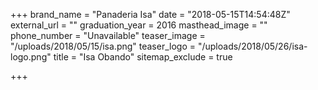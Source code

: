 +++
brand_name = "Panaderia Isa"
date = "2018-05-15T14:54:48Z"
external_url = ""
graduation_year = 2016
masthead_image = ""
phone_number = "Unavailable"
teaser_image = "/uploads/2018/05/15/isa.png"
teaser_logo = "/uploads/2018/05/26/isa-logo.png"
title = "Isa Obando"
sitemap_exclude = true

+++
